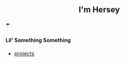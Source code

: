 <h2 align="center">I'm Hersey</h2>

☂️ 

#### Lil' Something Something
- [projects](https://github.com/herseyy/herseyy/blob/main/projects.md)

